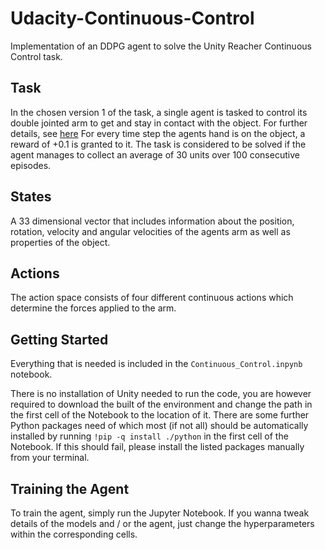 # Udacity-Continuous-Control
Implementation of an DDPG agent to solve the Unity Reacher Continuous Control task.

## Task
In the chosen version 1 of the task, a single agent is tasked to control its double jointed arm to get and stay in contact with the object.
For further details, see [here](https://github.com/Unity-Technologies/ml-agents/blob/master/docs/Learning-Environment-Examples.md#reacher)
For every time step the agents hand is on the object, a reward of +0.1 is granted to it.
The task is considered to be solved if the agent manages to collect an average of 30 units over 100 consecutive episodes.

## States
A 33 dimensional vector that includes information about the position, rotation, velocity 
and angular velocities of the agents arm as well as properties of the object. 

## Actions
The action space consists of four different continuous actions which determine 
the forces applied to the arm.

## Getting Started
Everything that is needed is included in the `Continuous_Control.inpynb` notebook.

There is no installation of Unity needed to run the code, you are however required to download
the built of the environment and change the path in the first cell of the Notebook to the location
of it. There are some further Python packages need of which most (if not all) should be automatically
installed by running `!pip -q install ./python` in the first cell of the Notebook.
If this should fail, please install the listed packages manually from your terminal.

## Training the Agent
To train the agent, simply run the Jupyter Notebook. If you wanna tweak details of the models and / or
the agent, just change the hyperparameters within the corresponding cells.


